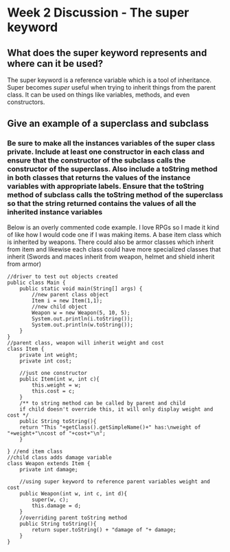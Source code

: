 # Week 2 Discussion - The super keyword

## What does the super keyword represents and where can it be used?

The super keyword is a reference variable which is a tool of inheritance. Super becomes *super* useful when trying to inherit things from the parent class. It can be used on things like variables, methods, and even constructors.

## Give an example of a superclass and subclass

### Be sure to make all the instances variables of the super class private. Include at least one constructor in each class and ensure that the constructor of the subclass calls the constructor of the superclass. Also include a toString method in both classes that returns the values of the instance variables with appropriate labels. Ensure that the toString method of subclass calls the toString method of the superclass so that the string returned contains the values of all the inherited instance variables

 Below is an overly commented code example. I love RPGs so I made it kind of like how I would code one if I was making items. A base item class which is inherited by weapons. There could also be armor classes which inherit from item and likewise each class could have more specialized classes that inherit (Swords and maces inherit from weapon, helmet and shield inherit from armor)

    //driver to test out objects created
    public class Main {
        public static void main(String[] args) {
            //new parent class object
            Item i = new Item(1,1);
            //new child object
            Weapon w = new Weapon(5, 10, 5);
            System.out.println(i.toString());
            System.out.println(w.toString());
        }
    }
    //parent class, weapon will inherit weight and cost
    class Item {
        private int weight;
        private int cost;

        //just one constructor
        public Item(int w, int c){
            this.weight = w;
            this.cost = c;
        }
        /** to string method can be called by parent and child
        if child doesn't override this, it will only display weight and cost */
        public String toString(){
        return "This "+getClass().getSimpleName()+" has:\nweight of "+weight+"\ncost of "+cost+"\n";
        }

    } //end item class
    //child class adds damage variable
    class Weapon extends Item {
        private int damage;

        //using super keyword to reference parent variables weight and cost
        public Weapon(int w, int c, int d){
            super(w, c);
            this.damage = d;
        }
        //overriding parent toString method
        public String toString(){
            return super.toString() + "damage of "+ damage;
        }
    }
